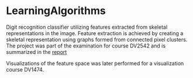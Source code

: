# LearningAlgorithms

Digit recognition classifier utilizing features extracted from skeletal representations in the image. Feature extraction is achieved by creating a skeletal representation using graphs formed from connected pixel clusters. The project was part of the examination for course DV2542 and is summarized in the [report](https://github.com/MattiasFredriksson/LearningAlgorithms/blob/master/docs/Pixel%20Clustering%20for%20Skeletal%20Extraction%20in%20Digit%20Images.pdf)

Visualizations of the feature space was later performed for a visualization course DV1474.
